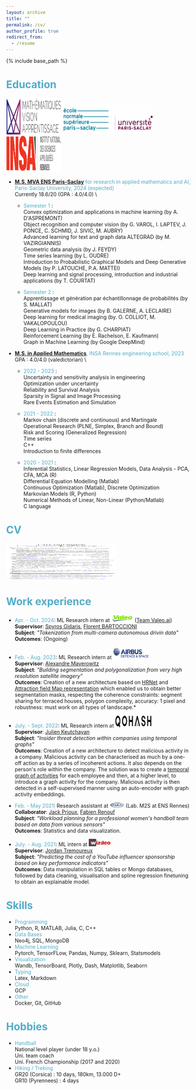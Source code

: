 ```yaml
---
layout: archive
title: ""
permalink: /cv/
author_profile: true
redirect_from:
  - /resume
---
```


{% include base_path %}

<span style="color:rgba(82,173,200,255)"> Education </span>
======

<img src="/images/mva_logo.png" alt="MVA" width="150" height="100" /> <img src="/images/ens-ps.png" alt="MVA" width="250" height="83" /> <img src="/images/insa.png" alt="MVA" width="150" height="100" />


* <span style="color:rgba(82,173,200,255)">**[M.S. MVA ENS Paris-Saclay](https://www.master-mva.com/)** for research in applied mathematics and AI, Paris-Saclay University, 2024 (expected)</span> \
  Currently 18.6/20 (GPA : 4.0/4.0) \
  * <span style="color:rgba(82,173,200,255)">Semester 1 </span>: \
    Convex optimization and applications in machine learning (by A. D'ASPREMONT) \
    Object recognition and computer vision (by G. VAROL, I. LAPTEV, J. PONCE, C. SCHMID, J. SIVIC, M. AUBRY) \
    Advanced learning for text and graph data ALTEGRAD (by M. VAZIRGIANNIS) \
    Geometric data analysis (by J. FEYDY) \
    Time series learning (by L. OUDRE) \
    Introduction to Probabilistic Graphical Models and Deep Generative Models (by P. LATOUCHE, P.A. MATTEI) \
    Deep learning and signal processing, introduction and industrial applications (by T. COURTAT) 

  * <span style="color:rgba(82,173,200,255)">Semester 2</span> : \
    Apprentissage et génération par échantillonnage de probabilités (by S. MALLAT) \
    Generative models for images (by B. GALERNE, A. LECLAIRE) \
    Deep learning for medical imaging (by. O. COLLIOT, M. VAKALOPOULOU) \
    Deep Learning in Practice (by G. CHARPIAT) \
    Reinforcement Learning (by E. Rachelson, E. Kaufmann) \
    Graph in Machine Learning (by Google DeepMind) 

* <span style="color:rgba(82,173,200,255)">**[M.S. in Applied Mathematics](https://www.insa-rennes.fr/ma.html)**, INSA Rennes engineering school, 2023</span> \
  GPA : 4.0/4.0 (valedictorian) \
  * <span style="color:rgba(82,173,200,255)">2022 - 2023</span> : \
    Uncertainty and sensitivity analysis in engineering\
    Optimization under uncertainty\
    Reliability and Survival Analysis\
    Sparsity in Signal and Image Processing\
    Rare Events Estimation and Simulation

  * <span style="color:rgba(82,173,200,255)">2021 - 2022</span> : \
    Markov chain (discrete and continuous) and Martingale\
    Operational Research (PLNE, Simplex, Branch and Bound)\
    Risk and Scoring (Generalized Regression)\
    Time series\
    C++\
    Introduction to finite differences

  * <span style="color:rgba(82,173,200,255)">2020 - 2021</span> : \
    Inferential Statistics, Linear Regression Models, Data Analysis - PCA, CFA, MCA  (R) \
    Differential Equation Modelling (Matlab) \
    Continuous Optimization (Matlab), Discrete Optimization \
    Markovian Models (R, Python) \
    Numerical Methods of Linear, Non-Linear (Python/Matlab) \
    C language

<span style="color:rgba(82,173,200,255)"> CV </span>
======
<a href="/files/Resume_callard_baptiste.pdf" target="_blank"><img src="/images/resume.png" alt="Resume" width="300" height="100" /></a>


<span style="color:rgba(82,173,200,255)">Work experience
======

* <span style="color:rgba(82,173,200,255)">Apr. - Oct. 2024</span>: ML Research intern at [<img src="/images/valeo_logo.png" alt="Valeo.ai" width="60" height="20" />](https://valeoai.github.io/blog/) ([Team Valeo.ai](https://valeoai.github.io/blog/)) \
  **Supervisor**: [Spyros Gidaris](https://scholar.google.fr/citations?user=7atfg7EAAAAJ&hl=en), [Florent BARTOCCIONI](https://scholar.google.com/citations?user=SemxkMwAAAAJ&hl=fr) \
  **Subject**: *"Tokenization from multi-camera autonomous drivin data"* \
  **Outcomes**: (Ongoing)

* <span style="color:rgba(82,173,200,255)">Feb. - Aug. 2023</span>: ML Research intern at [<img src="/images/Airbus.jpg" alt="Airbus" width="100" height="33" />](https://www.airbus.com/fr/space/space-made-in-france-by-airbus)\
  **Supervisor**: [Alexandre Mayerowitz](https://www.linkedin.com/in/alexandre-mayerowitz-393a45b7/?originalSubdomain=fr) \
  **Subject**: *"Building segmentation and polygonalization from very high resolution satellite imagery"* \
  **Outcomes**: Creation of a new architecture based on [HRNet](https://arxiv.org/abs/1908.07919) and [Attraction field Map representation](https://arxiv.org/abs/1812.021220) which enabled us to obtain better segmentation masks, respecting the coherence constraints: segment sharing for terraced houses, polygon complexity, accuracy: 1 pixel and robustness: must work on all types of landscape.*

* <span style="color:rgba(82,173,200,255)">July. - Sept. 2022</span>: ML Research intern at [<img src="/images/Qohash.png" alt="Qohash" width="100" height="33" />](https://qohash.com/about-us/)\
  **Supervisor**: [Julien Keutchayan](https://dblp.org/pid/202/2872.html) \
  **Subject**: *"Insider threat detection within companies using temporal graphs"* \
  **Outcomes**: Creation of a new architecture to detect malicious activity in a company. Malicious activity can be characterised as much by a one-off action as by a series of incoherent actions. It also depends on the person's role within the company. The solution was to create a [temporal graph of activities](https://github.com/graphaware/neo4j-timetree) for each employee and then, at a higher level, to introduce a graph activity for the company. Malicious activity is then detected in a self-supervised manner using an auto-encoder with graph activity embeddings. 

* <span style="color:rgba(82,173,200,255)">Feb. - May 2021</span>: Research assistant at [<img src="/images/m2s.png" alt="m2s" width="40" height="13.33" />](https://m2slab.com/) (Lab. M2S at ENS Rennes)\
  **Collaborator**: [Jack Prioux](https://scholar.google.com/citations?user=ebUlLVQAAAAJ&hl=fr), [Fabien Renouf](https://www.linkedin.com/in/fabien-renouf/) \
  **Subject**: *"Workload planning for a professional women's handball team based on data from various sensors"* \
  **Outcomes**: Statistics and data visualization.

* <span style="color:rgba(82,173,200,255)">July. - Aug. 2021</span>: ML intern at [<img src="/images/wizdeo.png" alt="wizdeo" width="60" height="20" />](https://www.wizdeo.com/en/about-us) \
  **Supervisor**: [Jordan Tremoureux](https://www.linkedin.com/in/jordantremoureux/?originalSubdomain=fr) \
  **Subject**: *"Predicting the cost of a YouTube influencer sponsorship based on key performance indicators"* \
  **Outcomes**: Data manipulation in SQL tables or Mongo databases, followed by data cleaning, visualisation and spline regression finetuning to obtain an explainable model.
  
<span style="color:rgba(82,173,200,255)"> Skills </span>
======
* <span style="color:rgba(82,173,200,255)"> Programming </span> \
  Python, R, MATLAB, Julia, C, C++
* <span style="color:rgba(82,173,200,255)"> Data Bases </span> \
  Neo4j, SQL, MongoDB
* <span style="color:rgba(82,173,200,255)"> Machine Learning </span> \
  Pytorch, TensorFLow, Pandas, Numpy, Sklearn, Statsmodels
* <span style="color:rgba(82,173,200,255)"> Visualization </span> \
  Wandb, TensorBoard, Plotly, Dash, Matplotlib, Seaborn
* <span style="color:rgba(82,173,200,255)"> Typing </span> \
  Latex, Markdown
* <span style="color:rgba(82,173,200,255)"> Cloud </span> \
  GCP
* <span style="color:rgba(82,173,200,255)"> Other </span> \
  Docker, Git, GitHub

<!-- Publications
======
  <ul>{% for post in site.publications reversed %}
    {% include archive-single-cv.html %}
  {% endfor %}</ul>
  
Talks
======
  <ul>{% for post in site.talks reversed %}
    {% include archive-single-talk-cv.html  %}
  {% endfor %}</ul>
  
Teaching
======
  <ul>{% for post in site.teaching reversed %}
    {% include archive-single-cv.html %}
  {% endfor %}</ul> -->
  
<span style="color:rgba(82,173,200,255)">Hobbies</span>
======
* <span style="color:rgba(82,173,200,255)">Handball</span> \
  National level player (under 18 y.o.) \
  Uni. team coach \
  Uni. French Championship (2017 and 2020) 
* <span style="color:rgba(82,173,200,255)">Hiking / Treking</span> \
  GR20 (Corsica) : 10 days, 180km, 13.000 D+  \
  GR10 (Pyrennees) : 4 days
